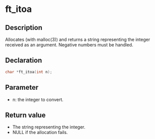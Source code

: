 # ft_itoa

## Description
Allocates (with malloc(3)) and returns a string representing the integer received as an argument. Negative numbers must be handled.

## Declaration
```c
char *ft_itoa(int n);
```
## Parameter 
- n: the integer to convert.

## Return value
- The string representing the integer. 
- NULL if the allocation fails.